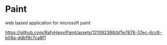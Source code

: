 # Paint
 web based application for microsoft paint 








https://github.com/RafyHany/Paint/assets/121082388/bf1e7878-37ec-4cc6-b08a-ddbf9c7ca8f1

